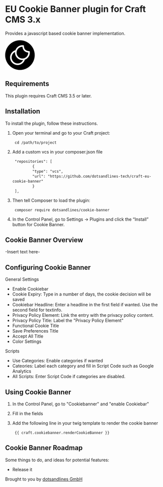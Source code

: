 # EU Cookie Banner plugin for Craft CMS 3.x

Provides a javascript based cookie banner implementation.

![Screenshot](resources/img/plugin-logo.svg)

## Requirements

This plugin requires Craft CMS 3.5 or later.

## Installation

To install the plugin, follow these instructions.

1. Open your terminal and go to your Craft project:

        cd /path/to/project

2. Add a custom vcs in your composer.json file

        "repositories": [
                {
                "type": "vcs",
                "url": "https://github.com/dotsandlines-tech/craft-eu-cookie-banner"
                }
        ],

3. Then tell Composer to load the plugin:

        composer require dotsandlines/cookie-banner

4. In the Control Panel, go to Settings → Plugins and click the “Install” button for Cookie Banner.

## Cookie Banner Overview

-Insert text here-

## Configuring Cookie Banner

General Settings

- Enable Cookiebar
- Cookie Expiry: Type in a number of days, the cookie decision will be saved
- Cookiebar Headline: Enter a headline in the first field if wanted. Use the second field for textinfo.
- Privacy Policy Element: Link the entry with the privacy policy content.
- Privacy Policy Title: Label the "Privacy Policy Element"
- Functional Cookie Title
- Save Preferences Title
- Accept All Title
- Color Settings

Scripts

- Use Categories: Enable categories if wanted
- Cateories: Label each category and fill in Script Code such as Google Analytics
- All Scripts: Enter Script Code if categories are disabled.

## Using Cookie Banner

1. In the Control Panel, go to "Cookiebanner" and "enable Cookiebar"

2. Fill in the fields

3. Add the following line in your twig template to render the cookie banner

        {{ craft.cookiebanner.renderCookieBanner }}

## Cookie Banner Roadmap

Some things to do, and ideas for potential features:

* Release it

Brought to you by [dotsandlines GmbH](https://dotsandlines.io)
